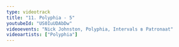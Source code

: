 ```yaml
---
type: videotrack
title: "11. Polyphia - 5"
youtubeId: "US0IuUDAbDw"
videoevents: "Nick Johnston, Polyphia, Intervals в Patronaat"
videoartists: ["Polyphia"]
---
```

